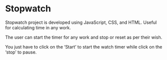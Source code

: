 # Stopwatch
<p>Stopwatch project is developed using JavaScript, CSS, and HTML. Useful for calculating time in any work.</p>
<p>The user can start the timer for any work and stop or reset as per their wish. </p>
<p>You just have to click on the ‘Start’ to start the watch timer while click on the ‘stop’ to pause. </p>
